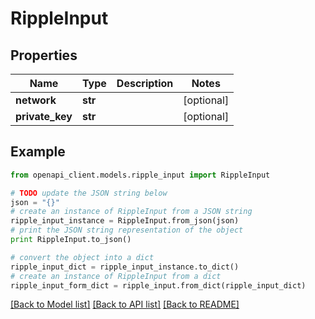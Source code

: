 # RippleInput


## Properties
Name | Type | Description | Notes
------------ | ------------- | ------------- | -------------
**network** | **str** |  | [optional] 
**private_key** | **str** |  | [optional] 

## Example

```python
from openapi_client.models.ripple_input import RippleInput

# TODO update the JSON string below
json = "{}"
# create an instance of RippleInput from a JSON string
ripple_input_instance = RippleInput.from_json(json)
# print the JSON string representation of the object
print RippleInput.to_json()

# convert the object into a dict
ripple_input_dict = ripple_input_instance.to_dict()
# create an instance of RippleInput from a dict
ripple_input_form_dict = ripple_input.from_dict(ripple_input_dict)
```
[[Back to Model list]](../README.md#documentation-for-models) [[Back to API list]](../README.md#documentation-for-api-endpoints) [[Back to README]](../README.md)


